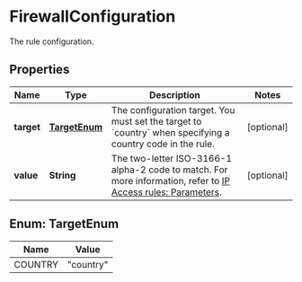 

# FirewallConfiguration

The rule configuration.

## Properties

| Name | Type | Description | Notes |
|------------ | ------------- | ------------- | -------------|
|**target** | [**TargetEnum**](#TargetEnum) | The configuration target. You must set the target to &#x60;country&#x60; when specifying a country code in the rule. |  [optional] |
|**value** | **String** | The two-letter ISO-3166-1 alpha-2 code to match. For more information, refer to [IP Access rules: Parameters](https://developers.cloudflare.com/waf/tools/ip-access-rules/parameters/#country). |  [optional] |



## Enum: TargetEnum

| Name | Value |
|---- | -----|
| COUNTRY | &quot;country&quot; |



